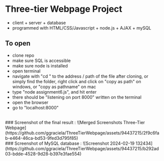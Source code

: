 # Three-tier Webpage Project 

* client + server + database
* programmed with HTML/CSS/Javascript + node.js + AJAX + mySQL


## To open 
* clone repo
* make sure SQL is accessible
* make sure node is installed
* open terminal
* navigate with "cd " to the address / path of the file after cloning, or simply find the folder, right click and click on "copy as path" on windows, or "copy as pathname" on mac
* type "node assignment6.js", and hit enter
* there should be "listening on port 8000" written on the terminal
* open the browser
* go to "localhost:8000"

<br />
### Screenshot of the final result :
![Merged Screenshots Three-Tier Webpage](https://github.com/ggraciela/ThreeTierWebpage/assets/94437215/2f9c6fab-e464-46ca-bd53-9fed3d795f85)

<br />
### Screenshot of MySQL database : 
![Screenshot 2024-02-19 132434](https://github.com/ggraciela/ThreeTierWebpage/assets/94437215/b292ad03-bdde-4528-9d28-b397e3fae554)

